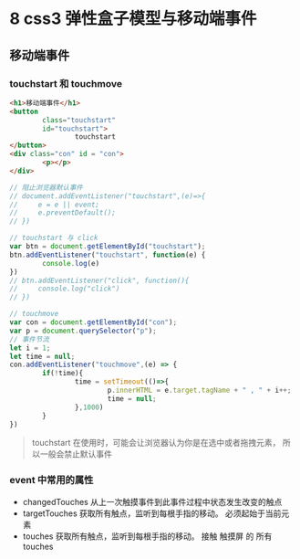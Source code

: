# 8 css3 弹性盒子模型与移动端事件

## 移动端事件

### touchstart 和 touchmove
```html
<h1>移动端事件</h1>
<button 
		class="touchstart" 
		id="touchstart">
				touchstart
</button>
<div class="con" id = "con">
		<p></p>
</div>
```
```js
// 阻止浏览器默认事件 
// document.addEventListener("touchstart",(e)=>{
//     e = e || event;
//     e.preventDefault();
// })

// touchstart 与 click
var btn = document.getElementById("touchstart");
btn.addEventListener("touchstart", function(e) {
		console.log(e)
})
// btn.addEventListener("click", function(){
//     console.log("click")
// })

// touchmove
var con = document.getElementById("con");
var p = document.querySelector("p");
// 事件节流
let i = 1;
let time = null;
con.addEventListener("touchmove",(e) => {
		if(!time){
				time = setTimeout(()=>{
						p.innerHTML = e.target.tagName + " , " + i++;
						time = null;
				},1000)
		}
})
```
> touchstart 在使用时，可能会让浏览器认为你是在选中或者拖拽元素， 所以一般会禁止默认事件

### event 中常用的属性
* changedTouches
从上一次触摸事件到此事件过程中状态发生改变的触点
* targetTouches
获取所有触点，监听到每根手指的移动。 必须起始于当前元素
* touches
获取所有触点，监听到每根手指的移动。 接触 触摸屏 的 所有 touches
